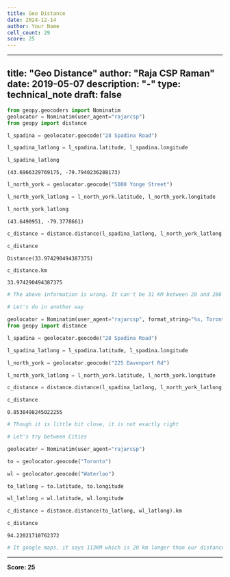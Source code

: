 ```yaml
---
title: Geo Distance
date: 2024-12-14
author: Your Name
cell_count: 29
score: 25
---
```


---
title: "Geo Distance"
author: "Raja CSP Raman"
date: 2019-05-07
description: "-"
type: technical_note
draft: false
---

```python
from geopy.geocoders import Nominatim
geolocator = Nominatim(user_agent="rajarcsp")
from geopy import distance
```


```python
l_spadina = geolocator.geocode("28 Spadina Road")
```


```python
l_spadina_latlong = l_spadina.latitude, l_spadina.longitude
```


```python
l_spadina_latlong
```




    (43.6966329769175, -79.7940236288173)




```python
l_north_york = geolocator.geocode("5000 Yonge Street")
```


```python
l_north_york_latlong = l_north_york.latitude, l_north_york.longitude
```


```python
l_north_york_latlong
```




    (43.6490951, -79.3778661)




```python
c_distance = distance.distance(l_spadina_latlong, l_north_york_latlong)
```


```python
c_distance
```




    Distance(33.974290494387375)




```python
c_distance.km
```




    33.974290494387375




```python
# The above information is wrong. It can't be 31 KM between 20 and 286 Spadina Road

# Let's do in another way
```


```python
geolocator = Nominatim(user_agent="rajarcsp", format_string="%s, Toronto ON")
from geopy import distance
```


```python
l_spadina = geolocator.geocode("28 Spadina Road")
```


```python
l_spadina_latlong = l_spadina.latitude, l_spadina.longitude
```


```python
l_north_york = geolocator.geocode("225 Davenport Rd")
```


```python
l_north_york_latlong = l_north_york.latitude, l_north_york.longitude
```


```python
c_distance = distance.distance(l_spadina_latlong, l_north_york_latlong).km
```


```python
c_distance
```




    0.8538498245022255




```python
# Though it is little bit close, it is not exactly right
```


```python
# Let's try between Cities
```


```python
geolocator = Nominatim(user_agent="rajarcsp")
```


```python
to = geolocator.geocode("Toronto")
```


```python
wl = geolocator.geocode("Waterloo")
```


```python
to_latlong = to.latitude, to.longitude
```


```python
wl_latlong = wl.latitude, wl.longitude
```


```python
c_distance = distance.distance(to_latlong, wl_latlong).km
```


```python
c_distance
```




    94.22021710762372




```python
# It google maps, it says 113KM which is 20 km longer than our distance
```


---
**Score: 25**